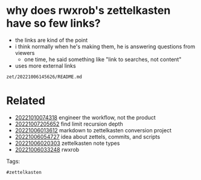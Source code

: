 # why does rwxrob's zettelkasten have so few links?

- the links are kind of the point
- i think normally when he's making them, he is answering questions from viewers
  - one time, he said something like "link to searches, not content"
- uses more external links

` zet/20221006145626/README.md `

# Related

- [20221010074318](/zet/20221010074318/README.md) engineer the workflow, not the product
- [20221007205652](/zet/20221007205652/README.md) find limit recursion depth
- [20221006013612](/zet/20221006013612/README.md) markdown to zettelkasten conversion project
- [20221006054727](/zet/20221006054727/README.md) idea about zettels, commits, and scripts
- [20221006020303](/zet/20221006020303/README.md) zettelkasten note types
- [20221006033248](/zet/20221006033248/README.md) rwxrob

Tags:

    #zettelkasten
